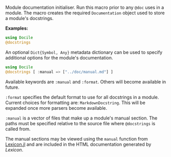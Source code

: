 Module documentation initialiser. Run this macro prior to any `@doc` uses in a module. The
macro creates the required `Documentation` object used to store a module's docstrings.

**Examples:**

```julia
using Docile
@docstrings
```

An optional `Dict{Symbol, Any}` metadata dictionary can be used to specify additional
options for the module's documentation.

```julia
using Docile
@docstrings [ :manual => ["../doc/manual.md"] ]

```

Available keywords are `:manual` and `:format`. Others will become available in future.

`:format` specifies the default format to use for all docstrings in a module. Current
choices for formatting are: `MarkdownDocstring`. This will be expanded once more parsers
become available.

`:manual` is a vector of files that make up a module's manual section. The paths must be
specified relative to the source file where `@docstrings` is called from.

The manual sections may be viewed using the `manual` function from
[Lexicon.jl](https://github.com/MichaelHatherly/Lexicon.jl) and are included in the HTML
documentation generated by *Lexicon*.
